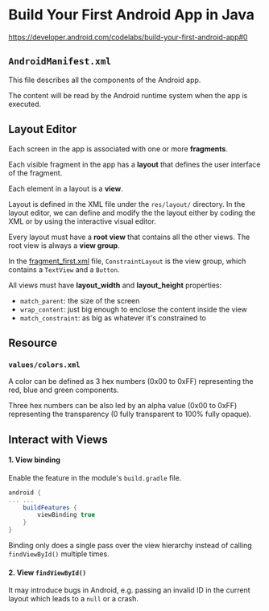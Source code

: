 # Build Your First Android App in Java

https://developer.android.com/codelabs/build-your-first-android-app#0

## `AndroidManifest.xml`

This file describes all the components of the Android app.

The content will be read by the Android runtime system when the app is executed.

## Layout Editor

Each screen in the app is associated with one or more **fragments**.

Each visible fragment in the app has a **layout** that defines the user interface of the fragment.

Each element in a layout is a **view**.

Layout is defined in the XML file under the `res/layout/` directory. In the layout editor, we can define and modify the the layout either by coding the XML or by using the interactive visual editor.

Every layout must have a **root view** that contains all the other views. The root view is always a **view group**.

In the [fragment_first.xml](./app/src/main/res/layout/fragment_first.xml) file, `ConstraintLayout` is the view group, which contains a `TextView` and a `Button`.

All views must have **layout_width** and **layout_height** properties:
+ `match_parent`: the size of the screen
+ `wrap_content`: just big enough to enclose the content inside the view
+ `match_constraint`: as big as whatever it's constrained to

## Resource

### `values/colors.xml`

A color can be defined as 3 hex numbers (0x00 to 0xFF) representing the red, blue and green components.

Three hex numbers can be also led by an alpha value (0x00 to 0xFF) representing the transparency (0 fully transparent to 100% fully opaque). 

## Interact with Views

#### 1. View binding

Enable the feature in the module's `build.gradle` file.

```gradle
android {
... ...
    buildFeatures {
        viewBinding true
    }
}
```

Binding only does a single pass over the view hierarchy instead of calling `findViewById()` multiple times.

#### 2. View `findViewById()`

It may introduce bugs in Android, e.g. passing an invalid ID in the current layout which leads to a `null` or a crash.

